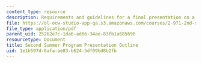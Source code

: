 ```yaml
---
content_type: resource
description: Requirements and guidelines for a final presentation on a design project.
file: https://ol-ocw-studio-app-qa.s3.amazonaws.com/courses/2-971-2nd-summer-introduction-to-design-january-iap-2003/1e1b597d6afaae83b6245df09bd8b2fb_presentation_requirements.pdf
file_type: application/pdf
parent_uid: 252b2e7c-1da6-ad66-34ae-83fb1a685696
resourcetype: Document
title: Second Summer Program Presentation Outline
uid: 1e1b597d-6afa-ae83-b624-5df09bd8b2fb
---
```


